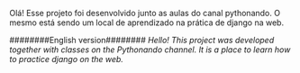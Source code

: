 Olá! Esse projeto foi desenvolvido junto as aulas do canal pythonando. O mesmo está sendo um local de aprendizado na prática de django na web. 

########English version########
_Hello! This project was developed together with classes on the Pythonando channel. It is a place to learn how to practice django on the web._